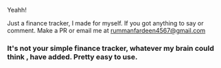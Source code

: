Yeahh!

Just a finance tracker, I made for myself. If you got anything to say or comment. Make a PR or email me at rummanfardeen4567@gmail.com


### It's not your simple finance tracker, whatever my brain could think , have added. Pretty easy to use.
